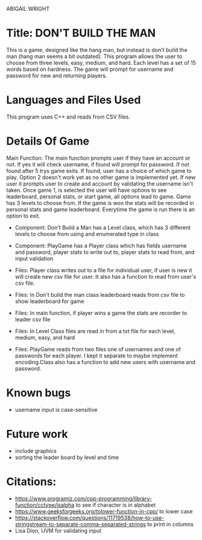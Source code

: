 
ABIGAIL WRIGHT

# Title: DON'T BUILD THE MAN

This is a game, designed like the hang man, but instead is don't build the man (hang man seems a bit outdated). 
This program allows the user to choose from three levels, easy, medium, and hard. Each level has a set of 15 words based on hardness. The game will prompt for username and password for new and returning players. 

# Languages and Files Used

This program uses C++ and reads from CSV files. 


# Details Of Game

Main Function: The main function prompts user if they have an account or not. If yes it will check username, if found will prompt for password. If not found after 5 trys game exits.
If found, user has a choice of which game to play. Option 2 doesn't work yet as no other game is implemented yet. If new user it prompts user to create and account by validating the username isn't taken. 
Once game 1, is selected the user will have options to see leaderboard, personal stats, or start game, all options lead to game. Game has 3 levels to choose from. 
If the game is won the stats will be recorded in personal stats and game leaderboard. Everytime the game is run there is an option to exit.

- Component: Don't Build a Man has a Level class, which has 3 different levels to choose from using and enumerated type in class


- Component: PlayGame has a Player class which has fields username and password, player stats to write out to, player stats to read from, and input validation


- Files: Player class writes out to a file for individual user, if user is new it will create new csv file for user. It also has a function to read from user's csv file.


- Files: In Don't build the man class leaderboard reads from csv file to show leaderboard for game


- Files: In main function, if player wins a game the stats are recorder to leader csv file


- Files: In Level Class files are read in from a txt file for each level, medium, easy, and hard


- Files: PlayGame reads from two files one of usernames and one of passwords for each player. I kept it separate to maybe implement encoding.Class also has a function to add new users with username and password.



# Known bugs
- username input is case-sensitive

# Future work
- include graphics
- sorting the leader board by level and time

# Citations:
- https://www.programiz.com/cpp-programming/library-function/cctype/isalpha to see if character is in alphabet
- https://www.geeksforgeeks.org/tolower-function-in-cpp/ to lower case 
- https://stackoverflow.com/questions/11719538/how-to-use-stringstream-to-separate-comma-separated-strings to print in columns
- Lisa Dion, UVM for validating input



